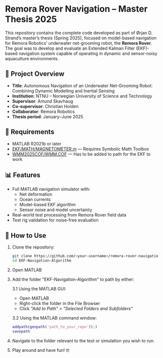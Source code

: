 # Remora Rover Navigation – Master Thesis 2025

This repository contains the complete code developed as part of Ørjan D. Strand’s master’s thesis (Spring 2025), focused on model-based navigation for Remora Robotics’ underwater net-grooming robot, the **Remora Rover**. The goal was to develop and evaluate an Extended Kalman Filter (EKF)-based navigation system capable of operating in dynamic and sensor-noisy aquaculture environments.

## 🚀 Project Overview

- **Title**: Autonomous Navigation of an Underwater Net-Grooming Robot: Combining Dynamic Modelling and Inertial Sensing
- **Institution**: NTNU – Norwegian University of Science and Technology
- **Supervisor**: Amund Skavhaug
- **Co-supervisor**: Christian Holden
- **Collaborator**: Remora Robotics
- **Thesis period**: January–June 2025

## 🔧 Requirements
- MATLAB R2021b or later
- [EKF/MATH/MAGNETOMETER.m](EKF/MATH/MAGNETOMETER.m) — Requires Symbolic Math Toolbox
- [WMM2025COF/WMM.COF](WMM2025COF/WMM.COF) — Has to be added to path for the EKF to work


## 📊 Features
- Full MATLAB navigation simulator with:
  - Net deformation
  - Ocean currents
  - Model-based EKF algorithm
  - Sensor noise and model uncertainty
- Real-world test processing from Remora Rover field data
- Test rig validation for noise-free evaluation

## 📜 How to Use

1. Clone the repository:
   ```bash
   git clone https://github.com/<your-username>/remora-rover-navigation.git
   cd EKF-Navigation-Algorithm
2. Open MATLAB
3. Add the folder "EKF-Navigation-Algorithm" to path by either:

   3.1 Using the MATLAB GUI:  
   - Open MATLAB  
   - Right-click the folder in the File Browser  
   - Click *"Add to Path" > "Selected Folders and Subfolders"*

   3.2 Using the MATLAB command window:  
   ```matlab
   addpath(genpath('path_to_your_repo'));)
   savepath
4. Navigate to the folder relevant to the test or simulation you wish to run.
5. Play around and have fun! 🤓
